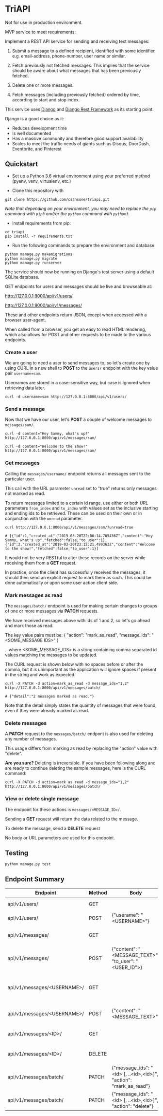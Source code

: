 # TriAPI

Not for use in production environment.

MVP service to meet requirements:

Implement a REST API service for sending and receiving text messages:

1. Submit a message to a defined recipient, identified with some identifier, e.g. email-address, phone-number, user name or similar.

2. Fetch previously not fetched messages. This implies that the service should be aware about what messages that has been previously fetched.

3. Delete one or more messages.

4. Fetch messages (including previously fetched) ordered by time, according to start and stop index.

This service uses [Django](https://www.djangoproject.com/start/overview/) and [Django Rest Framework](https://www.django-rest-framework.org/) as its starting point.

Django is a good choice as it:

 - Reduces development time
 - Is well documented 
 - Has a massive community and therefore good support availability
 - Scales to meet the traffic needs of giants such as Disqus, DoorDash, Eventbrite, and Pinterest


## Quickstart

- Set up a Python 3.6 virtual environment using your preferred method (pyenv, venv, virtualenv, etc.)

- Clone this repository with

```
git clone https://github.com/csansone/triapi.git
```

*Note that depending on your environment, you may need to replace the `pip` command with `pip3` and/or the `python` command with `python3`.*

- Install requirements from pip:


```
cd triapi
pip install -r requirements.txt
```

- Run the following commands to prepare the environment and database:

```
python manage.py makemigrations
python manage.py migrate
python manage.py runserver
```

The service should now be running on Django's test server using a default SQLite database.

GET endpoints for users and messages should be live and browseable at:

http://127.0.0.1:8000/api/v1/users/

http://127.0.0.1:8000/api/v1/messages/

These and other endpoints return JSON, except when accessed with a browser user-agent.

When called from a browser, you get an easy to read HTML rendering, which also allows for POST and other requests to be made to the various endpoints. 

### Create a user

We are going to need a user to send messages to, so let's create one by using CURL in a new shell to **POST** to the `users/` endpoint with the key value pair `username=sam`.

Usernames are stored in a case-sensitive way, but case is ignored when retrieving data later.

```
curl -d username=sam http://127.0.0.1:8000/api/v1/users/
```

### Send a message

Now that we have our user, let's **POST** a couple of welcome messages to `messages/sam/`.

```
curl -d content="Hey Sammy, what's up?" http://127.0.0.1:8000/api/v1/messages/sam/

curl -d content="Welcome to the show!" http://127.0.0.1:8000/api/v1/messages/sam/
```

### Get messages

Calling the `messages/username/` endpoint returns all messages sent to the particular user. 

This call with the URL parameter `unread` set to "true" returns only messages not marked as read.

To return messages limited to a certain id range, use either or both URL parameters `from_index` and `to_index` with values set as the inclusive starting and ending ids to be retrieved. These can be used on their own or in conjunction with the `unread` parameter.

```
curl http://127.0.0.1:8000/api/v1/messages/sam/?unread=true

# [{"id":1,"created_at":"2019-03-20T22:00:14.705436Z","content":"Hey Sammy, what's up","fetched":false,"to_user":1},{"id":2,"created_at":"2019-03-20T23:12:21.499363Z","content":"Welcome to the show!","fetched":false,"to_user":1}]
```

It would not be very RESTful to alter these records on the server while receiving them from a **GET** request.

In practice, once the client has successfully received the messages, it should then send an explicit request to mark them as such. This could be done automatically or upon some user action client side.

### Mark messages as read

The `messages/batch/` endpoint is used for making certain changes to groups of one or more messages via **PATCH** requests.

We have received messages above with ids of 1 and 2, so let's go ahead and mark those as read.

The key value pairs must be:
{
    "action": "mark_as_read",
    "message_ids": "<SOME_MESSAGE IDS>"
}

...where <SOME_MESSAGE_IDS> is a string containing comma separated id values matching the messages to be updated.

The CURL request is shown below with no spaces before or after the comma, but it is unimportant as the application will ignore spaces if present in the string and work as expected.

```
curl -X PATCH -d action=mark_as_read -d message_ids="1,2" http://127.0.0.1:8000/api/v1/messages/batch/

# {"detail":"2 messages marked as read."}
```

Note that the detail simply states the quantity of messages that were found, even if they were already marked as read.

### Delete messages

A **PATCH** request to the `messages/batch/` endpont is also used for deleting any number of messages.

This usage differs from marking as read by replacing the "action" value with "delete".

**Are you sure?**
Deleting is irreversible. If you have been following along and are ready to continue deleting the sample messages, here is the CURL command:

```
curl -X PATCH -d action=mark_as_read -d message_ids="1,2" http://127.0.0.1:8000/api/v1/messages/batch/
```

### View or delete single message

The endpoint for these actions is `messages/<MESSAGE_ID>/`.

Sending a **GET** request will return the data related to the message.

To delete the message, send a **DELETE** request

No body or URL parameters are used for this endpoint.


## Testing

```
python manage.py test
```


## Endpoint Summary


| Endpoint | Method | Body | URL Params | Operation |
| -------- | ------ | ---- | ---------- | ------- |
| api/v1/users/ | GET |   |  |  List all users
| api/v1/users/ | POST | {"userame": "\<USERNAME>"} | | Add new user |
| api/v1/messages/ | GET | | from_index=\<int><br>to_index=\<int> | List all messages |
| api/v1/messages/ | POST | {"content": "<MESSAGE_TEXT>"<br>"to_user": "<USER_ID">}| | Create new message |
| api/v1/messages/\<USERNAME>/ | GET || unread=["true"\|"false"]<br>from_index=\<int><br>to_index=\<int> | List user messages|
| api/v1/messages/\<USERNAME>/ | POST | {"content": "<MESSAGE_TEXT>"} |  | Create new message|
| api/v1/messages/\<ID>/ | GET | | | Get single message detail |
| api/v1/messages/\<ID>/ | DELETE | | | Delete single message |
| api/v1/messages/batch/ | PATCH | {"message_ids": "\<id> [, ..\<id>,\<id>]",<br>"action": "mark_as_read"}| | Mark multiple messages as read |
| api/v1/messages/batch/ | PATCH | {"message_ids": "\<id> [, ..\<id>,\<id>]",<br>"action": "delete"}| | Delete multiple messages |
